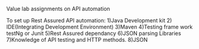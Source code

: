 Value lab assignments on API  automation

To set up Rest Assured API automation:
1)Java Development kit
2) IDE(Integrating Development Environment)
3)Maven
4)Testing frame work testNg or Junit
5)Rest Assured dependancy
6)JSON parsing Libraries
7)Knowledge of API testing and HTTP methods.
8)JSON


